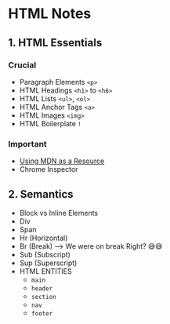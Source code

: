 # HTML Notes

## 1. HTML Essentials

### Crucial
- Paragraph Elements `<p>`
- HTML Headings `<h1>` to `<h6>`
- HTML Lists `<ul>`, `<ol>`
- HTML Anchor Tags `<a>`
- HTML Images `<img>`
- HTML Boilerplate `!`

### Important
- [Using MDN as a Resource](https://developer.mozilla.org/en-US/docs/Learn/HTML)
- Chrome Inspector

## 2. Semantics
- Block vs Inline Elements
- Div 
- Span
- Hr (Horizontal)
- Br (Break) --> We were on break Right? 😅😅
- Sub (Subscript) 
- Sup (Superscript)
- HTML ENTITIES 
    - `main`
    - `header`
    - `section`
    - `nav`
    - `footer`

